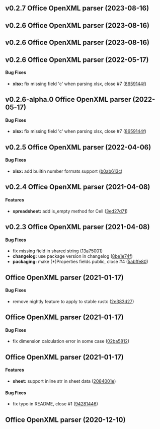 <a name="v0.2.7"></a>
## v0.2.7 Office OpenXML parser (2023-08-16)




<a name="v0.2.6"></a>
## v0.2.6 Office OpenXML parser (2023-08-16)




<a name="v0.2.6"></a>
## v0.2.6 Office OpenXML parser (2023-08-16)




<a name="v0.2.6"></a>
## v0.2.6 Office OpenXML parser (2022-05-17)


#### Bug Fixes

* **xlsx:**  fix missing field 'c' when parsing xlsx, close #7 ([8659144f](https://github.com/zitsen/ooxml-rs/commit/8659144ff08a0ec7b773a36c8f347cf838c43b61))



<a name="v0.2.6-alpha.0"></a>
## v0.2.6-alpha.0 Office OpenXML parser (2022-05-17)


#### Bug Fixes

* **xlsx:**  fix missing field 'c' when parsing xlsx, close #7 ([8659144f](https://github.com/zitsen/ooxml-rs/commit/8659144ff08a0ec7b773a36c8f347cf838c43b61))



<a name="v0.2.5"></a>
## v0.2.5 Office OpenXML parser (2022-04-06)


#### Bug Fixes

* **xlsx:**  add builtin number formats support ([b0ab613c](https://github.com/zitsen/ooxml-rs/commit/b0ab613c937e0ca0686e4ae7c8a43f1b5fa0a1b9))



<a name="v0.2.4"></a>
## v0.2.4 Office OpenXML parser (2021-04-08)


#### Features

* **spreadsheet:**  add is_empty method for Cell ([3ed27d71](https://github.com/zitsen/ooxml-rs/commit/3ed27d7109526d4f00a7e484910021e7f157c4a4))



<a name="v0.2.3"></a>
## v0.2.3 Office OpenXML parser (2021-04-08)


#### Bug Fixes

*   fix missing field  in shared string ([13a75001](https://github.com/zitsen/ooxml-rs/commit/13a75001dc79b414522547bfb98a383b54cec5d0))
* **changelog:**  use package version in changelog ([8be1e74f](https://github.com/zitsen/ooxml-rs/commit/8be1e74f67960d0c9b93fb212fdbcbc6ef7575db))
* **packaging:**  make (*)Properties fields public, close #4 ([5abffe80](https://github.com/zitsen/ooxml-rs/commit/5abffe801b2277d67fd1751baf001d6e56bf7dd3))



<a name=""></a>
##  Office OpenXML parser (2021-01-17)


#### Bug Fixes

*   remove nightly feature to apply to stable rustc ([2e383d27](https://github.com/zitsen/ooxml-rs/commit/2e383d27f63fa621c78725ff21ac310bc852cec8))



<a name=""></a>
##  Office OpenXML parser (2021-01-17)


#### Bug Fixes

*   fix dimension calculation error in some case ([02ba5812](https://github.com/zitsen/ooxml-rs/commit/02ba5812ce831880048982f6ef1f15529bf0bf44))



<a name=""></a>
##  Office OpenXML parser (2021-01-17)


#### Features

* **sheet:**  support inline str in sheet data ([2084001e](https://github.com/zitsen/ooxml-rs/commit/2084001eead356c01053363378ecaadaea1c777d))

#### Bug Fixes

*   fix  typo in README, close #1 ([94281446](https://github.com/zitsen/ooxml-rs/commit/94281446a3e677977717787aa98e72c00f964601))



<a name=""></a>
##  Office OpenXML parser (2020-12-10)





